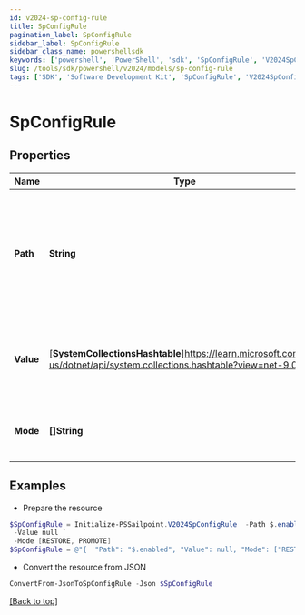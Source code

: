 ```yaml
---
id: v2024-sp-config-rule
title: SpConfigRule
pagination_label: SpConfigRule
sidebar_label: SpConfigRule
sidebar_class_name: powershellsdk
keywords: ['powershell', 'PowerShell', 'sdk', 'SpConfigRule', 'V2024SpConfigRule'] 
slug: /tools/sdk/powershell/v2024/models/sp-config-rule
tags: ['SDK', 'Software Development Kit', 'SpConfigRule', 'V2024SpConfigRule']
---
```



# SpConfigRule

## Properties

Name | Type | Description | Notes
------------ | ------------- | ------------- | -------------
**Path** | **String** | JSONPath expression denoting the path within the object where a value substitution should be applied | [optional] 
**Value** | [**SystemCollectionsHashtable**]https://learn.microsoft.com/en-us/dotnet/api/system.collections.hashtable?view=net-9.0 | Value to be assigned at the jsonPath location within the object | [optional] 
**Mode** | **[]String** | Draft modes to which this rule will apply | [optional] 

## Examples

- Prepare the resource
```powershell
$SpConfigRule = Initialize-PSSailpoint.V2024SpConfigRule  -Path $.enabled `
 -Value null `
 -Mode [RESTORE, PROMOTE]
$SpConfigRule = @"{  "Path": "$.enabled", "Value": null, "Mode": ["RESTORE", "PROMOTE"] }"@
```

- Convert the resource from JSON
```powershell
ConvertFrom-JsonToSpConfigRule -Json $SpConfigRule
```


[[Back to top]](#) 

